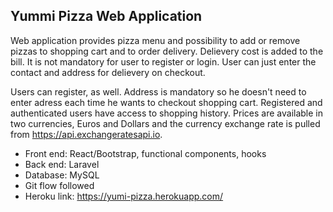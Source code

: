 ## Yummi Pizza Web Application

Web application provides pizza menu and possibility to add or remove pizzas to shopping cart and to order delivery. Delievery cost is added to the bill. It is not mandatory for user to register or login. User can just enter the contact and address for delievery on checkout.

Users can register, as well. Address is mandatory so he doesn't need to enter adress each time he wants to checkout shopping cart. Registered and authenticated users have access to shopping history. Prices are available in two currencies, Euros and Dollars and the currency exchange rate is pulled from https://api.exchangeratesapi.io.

- Front end: React/Bootstrap, functional components, hooks
- Back end: Laravel
- Database: MySQL
- Git flow followed
- Heroku link: https://yumi-pizza.herokuapp.com/